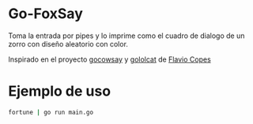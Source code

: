 # Go-FoxSay
Toma la entrada por pipes y lo imprime como el cuadro de dialogo de un zorro con diseño aleatorio con color.

Inspirado en el proyecto [gocowsay](https://github.com/flaviocopes/gocowsay) y [gololcat](https://github.com/flaviocopes/gololcat) de [Flavio Copes](https://github.com/flaviocopes)

# Ejemplo de uso
```sh
fortune | go run main.go
```

